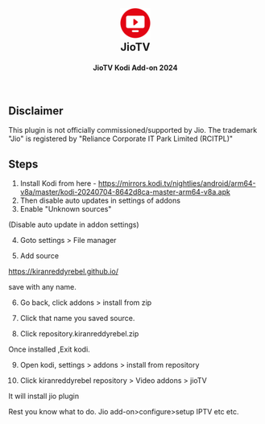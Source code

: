 <h2 align="center">
  <br>
  <img src="resources/icon.png" height="60" width="60">
  <br>
  JioTV
  <br>
</h2>

<h4 align="center">JioTV Kodi Add-on 2024</h4>

<br>

## Disclaimer

This plugin is not officially commissioned/supported by Jio. The trademark "Jio" is registered by "Reliance Corporate IT Park Limited (RCITPL)"

## Steps

1. Install Kodi from here - https://mirrors.kodi.tv/nightlies/android/arm64-v8a/master/kodi-20240704-8642d8ca-master-arm64-v8a.apk
2. Then disable auto updates in settings of addons
3. Enable "Unknown sources"

(Disable auto update in addon settings)

4. Goto settings > File manager

5. Add source

https://kiranreddyrebel.github.io/

save with any name.

6. Go back, click addons > install from zip

7. Click that name you saved source.

8. Click repository.kiranreddyrebel.zip

Once installed ,Exit kodi.


9. Open kodi, settings > addons > install from repository

10. Click kiranreddyrebel repository > Video addons > jioTV

It will install jio plugin

Rest you know what to do. Jio add-on>configure>setup IPTV etc etc.


